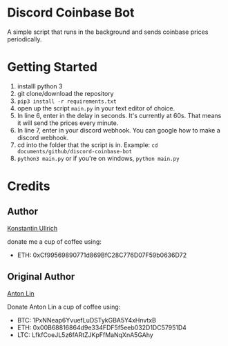 # Discord Coinbase Bot

A simple script that runs in the background and sends coinbase prices periodically.

# Getting Started
1. installl python 3
2. git clone/download the repository
3. ```pip3 install -r requirements.txt```
4. open up the script ```main.py``` in your text editor of choice.
5. In line 6, enter in the delay in seconds. It's currently at 60s. That means it will send the prices every minute.
6. In line 7, enter in your discord webhook. You can google how to make a discord webhook.
7. cd into the folder that the script is in. Example: ```cd documents/github/discord-coinbase-bot```
8. ```python3 main.py``` or if you're on windows, ```python main.py```

# Credits
## Author
[Konstantin Ullrich](https://github.com/konstantinullrich)

donate me a cup of coffee using:
* ETH: 0xCf99569890771d869BfC28C776D07F59b0636D72

## Original Author
[Anton Lin](https://github.com/antonjlin)

Donate Anton Lin a cup of coffee using:
* BTC: 1PxNNeap6YvuefLuDSTykGBA5Y4xHnvtxB
* ETH: 0x00B68816864d9e334FDF5f5eeb032D1DC57951D4
* LTC: LfkfCoeJL5z6fARtZJKpFfMaNqXnA5GAhy
